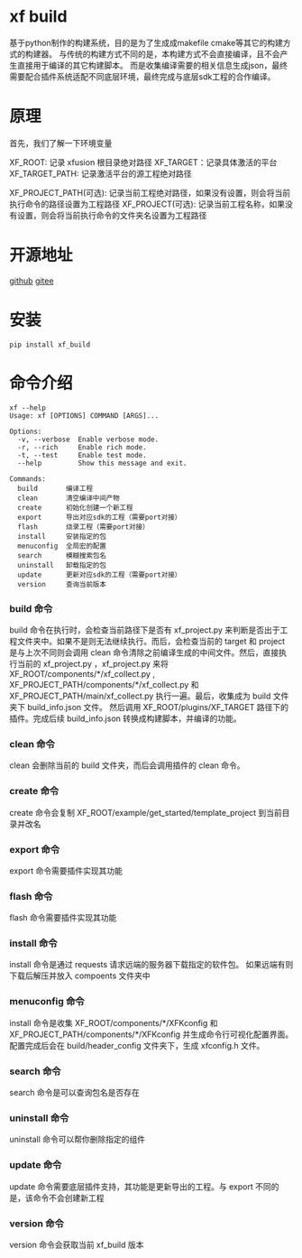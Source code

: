 # xf build

基于python制作的构建系统，目的是为了生成成makefile cmake等其它的构建方式的构建器。
与传统的构建方式不同的是，本构建方式不会直接编译，且不会产生直接用于编译的其它构建脚本。
而是收集编译需要的相关信息生成json，最终需要配合插件系统适配不同底层环境，最终完成与底层sdk工程的合作编译。

# 原理

首先，我们了解一下环境变量

XF_ROOT: 记录 xfusion 根目录绝对路径
XF_TARGET：记录具体激活的平台
XF_TARGET_PATH: 记录激活平台的源工程绝对路径

XF_PROJECT_PATH(可选): 记录当前工程绝对路径，如果没有设置，则会将当前执行命令的路径设置为工程路径 
XF_PROJECT(可选): 记录当前工程名称，如果没有设置，则会将当前执行命令的文件夹名设置为工程路径

# 开源地址

[github](https://github.com/x-eks-fusion/xf_build)
[gitee](https://gitee.com/x-eks-fusion/xf_build)

# 安装

```shell
pip install xf_build
```

# 命令介绍

```shell
xf --help        
Usage: xf [OPTIONS] COMMAND [ARGS]...

Options:
  -v, --verbose  Enable verbose mode.
  -r, --rich     Enable rich mode.
  -t, --test     Enable test mode.
  --help         Show this message and exit.

Commands:
  build       编译工程
  clean       清空编译中间产物
  create      初始化创建一个新工程
  export      导出对应sdk的工程（需要port对接）
  flash       烧录工程（需要port对接）
  install     安装指定的包
  menuconfig  全局宏的配置
  search      模糊搜索包名
  uninstall   卸载指定的包
  update      更新对应sdk的工程（需要port对接）
  version     查询当前版本
```

### build 命令

build 命令在执行时，会检查当前路径下是否有 xf_project.py 来判断是否出于工程文件夹中。如果不是则无法继续执行。而后，会检查当前的 target 和 project 是与上次不同则会调用 clean 命令清除之前编译生成的中间文件。然后，直接执行当前的 xf_project.py ，xf_project.py 来将 XF_ROOT/components/\*/xf_collect.py , XF_PROJECT_PATH/components/\*/xf_collect.py 和 XF_PROJECT_PATH/main/xf_collect.py 执行一遍。最后，收集成为 build 文件夹下 build_info.json 文件。
然后调用 XF_ROOT/plugins/XF_TARGET 路径下的插件。完成后续 build_info.json 转换成构建脚本，并编译的功能。

### clean 命令

clean 会删除当前的 build 文件夹，而后会调用插件的 clean 命令。

### create 命令

create 命令会复制 XF_ROOT/example/get_started/template_project 到当前目录并改名

### export 命令

export 命令需要插件实现其功能

### flash 命令

flash 命令需要插件实现其功能

### install 命令

install 命令是通过 requests 请求远端的服务器下载指定的软件包。
如果远端有则下载后解压并放入 compoents 文件夹中

### menuconfig 命令

install 命令是收集 XF_ROOT/components/\*/XFKconfig 和 XF_PROJECT_PATH/components/\*/XFKconfig 并生成命令行可视化配置界面。配置完成后会在 build/header_config 文件夹下，生成 xfconfig.h 文件。

### search 命令

search 命令是可以查询包名是否存在

### uninstall 命令

uninstall 命令可以帮你删除指定的组件

### update 命令

update 命令需要底层插件支持，其功能是更新导出的工程。与 export 不同的是，该命令不会创建新工程

### version 命令   

version 命令会获取当前 xf_build 版本

